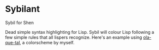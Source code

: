 # Sybilant

Sybil for Shen

Dead simple syntax highlighting for Lisp. Sybil will colour Lisp following a few simple rules that all lispers recognize. Here's an example using [ola-que-tal](https://github.com/shapesncats/ola-que-tal), a colorscheme by myself.


